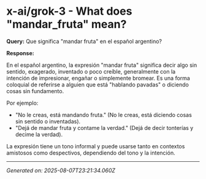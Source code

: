 # x-ai/grok-3 - What does "mandar_fruta" mean?

**Query:** Que significa "mandar fruta" en el español argentino?



**Response:**

En el español argentino, la expresión "mandar fruta" significa decir algo sin sentido, exagerado, inventado o poco creíble, generalmente con la intención de impresionar, engañar o simplemente bromear. Es una forma coloquial de referirse a alguien que está "hablando pavadas" o diciendo cosas sin fundamento. 

Por ejemplo:
- "No le creas, está mandando fruta." (No le creas, está diciendo cosas sin sentido o inventadas).
- "Dejá de mandar fruta y contame la verdad." (Dejá de decir tonterías y decime la verdad).

La expresión tiene un tono informal y puede usarse tanto en contextos amistosos como despectivos, dependiendo del tono y la intención.

---
*Generated on: 2025-08-07T23:21:34.060Z*
